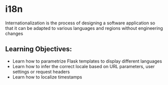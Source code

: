 # i18n

Internationalization is the process of designing a software application so that it can be adapted to various languages and regions without engineering changes

## Learning Objectives:

+ Learn how to parametrize Flask templates to display different languages
+ Learn how to infer the correct locale based on URL parameters, user settings or request headers
+ Learn how to localize timestamps
